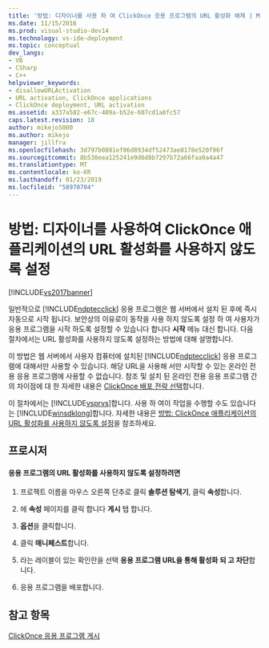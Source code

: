 ```yaml
---
title: '방법: 디자이너를 사용 하 여 ClickOnce 응용 프로그램의 URL 활성화 해제 | Microsoft Docs'
ms.date: 11/15/2016
ms.prod: visual-studio-dev14
ms.technology: vs-ide-deployment
ms.topic: conceptual
dev_langs:
- VB
- CSharp
- C++
helpviewer_keywords:
- disallowURLActivation
- URL activation, ClickOnce applications
- ClickOnce deployment, URL activation
ms.assetid: a337a582-e67c-409a-b52e-607cd1a8fc57
caps.latest.revision: 18
author: mikejo5000
ms.author: mikejo
manager: jillfra
ms.openlocfilehash: 3d797b0881ef06d8934df52473ae8178e520f96f
ms.sourcegitcommit: 8b538eea125241e9d6d8b7297b72a66faa9a4a47
ms.translationtype: MT
ms.contentlocale: ko-KR
ms.lasthandoff: 01/23/2019
ms.locfileid: "58970704"
---
```

# <a name="how-to-disable-url-activation-of-clickonce-applications-by-using-the-designer"></a>방법: 디자이너를 사용하여 ClickOnce 애플리케이션의 URL 활성화를 사용하지 않도록 설정
[!INCLUDE[vs2017banner](../includes/vs2017banner.md)]

일반적으로 [!INCLUDE[ndptecclick](../includes/ndptecclick-md.md)] 응용 프로그램은 웹 서버에서 설치 된 후에 즉시 자동으로 시작 됩니다. 보안상의 이유로이 동작을 사용 하지 않도록 설정 하 여 사용자가 응용 프로그램을 시작 하도록 설정할 수 있습니다 합니다 **시작** 메뉴 대신 합니다. 다음 절차에서는 URL 활성화를 사용하지 않도록 설정하는 방법에 대해 설명합니다.  
  
 이 방법은 웹 서버에서 사용자 컴퓨터에 설치된 [!INCLUDE[ndptecclick](../includes/ndptecclick-md.md)] 응용 프로그램에 대해서만 사용할 수 있습니다. 해당 URL을 사용해 서만 시작할 수 있는 온라인 전용 응용 프로그램에 사용할 수 없습니다. 참조 및 설치 된 온라인 전용 응용 프로그램 간의 차이점에 대 한 자세한 내용은 [ClickOnce 배포 전략 선택](../deployment/choosing-a-clickonce-deployment-strategy.md)합니다.  
  
 이 절차에서는 [!INCLUDE[vsprvs](../includes/vsprvs-md.md)]합니다. 사용 하 여이 작업을 수행할 수도 있습니다는 [!INCLUDE[winsdklong](../includes/winsdklong-md.md)]합니다. 자세한 내용은 [방법: ClickOnce 애플리케이션의 URL 활성화를 사용하지 않도록 설정](../deployment/how-to-disable-url-activation-of-clickonce-applications.md)을 참조하세요.  
  
## <a name="procedure"></a>프로시저  
  
#### <a name="to-disable-url-activation-for-your-application"></a>응용 프로그램의 URL 활성화를 사용하지 않도록 설정하려면  
  
1.  프로젝트 이름을 마우스 오른쪽 단추로 클릭 **솔루션 탐색기**, 클릭 **속성**합니다.  
  
2.  에 **속성** 페이지를 클릭 합니다 **게시** 탭 합니다.  
  
3.  **옵션**을 클릭합니다.  
  
4.  클릭 **매니페스트**합니다.  
  
5.  라는 레이블이 있는 확인란을 선택 **응용 프로그램 URL을 통해 활성화 되 고 차단**합니다.  
  
6.  응용 프로그램을 배포합니다.  
  
## <a name="see-also"></a>참고 항목  
 [ClickOnce 응용 프로그램 게시](../deployment/publishing-clickonce-applications.md)
